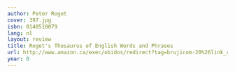 ```yaml
---
author: Peter Roget
cover: 397.jpg
isbn: 0140510079
lang: nl
layout: review
title: Roget's Thesaurus of English Words and Phrases
url: http://www.amazon.ca/exec/obidos/redirect?tag=brujicom-20%26link_code=xm2%26camp=2025%26creative=165953%26path=http://www.amazon.ca/gp/redirect.html%253fASIN=0140510079%2526tag=brujicom-20%2526lcode=xm2%2526cID=2025%2526ccmID=165953%2526location=/o/ASIN/0140510079%25253FSubscriptionId=0VJDVJ14KM0P0VXDCQ82
year: 0
---
```


